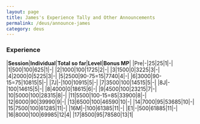 ```yaml
---
layout: page
title: James's Experience Tally and Other Announcements
permalink: /deus/announce-james
category: deus
---
```

### Experience

|__Session__|__Individual__|__Total so far__|__Level__|__Bonus MP__|
|Pre|-|25|25|1|-|
|1|500|100|625|1|-|
|2|1000|100|1725|2|-|
|3|1500|0|3225|3|-|
|4|2000|0|5225|3|-|
|5|2500|90-75=15|7740|4|-|
|6|3000|90-15=75|10815|5|-|
|7J|-|100|10915|5|-|
|7|3500|100|14515|5|-|
|8J|-|100|14615|5|-|
|8|4000|0|18615|6|-|
|9|4500|100|23215|7|-|
|10|5000|100|28315|8|-|
|11|5500|100-15=85|33900|8|-|
|12|6000|90|39990|9|-|
|13|6500|100|46590|10|-|
|14|7000|95|53685|10|-|
|15|7500|100|61285|11|-|
|16M|-|100|61385|11|-|
|E1|-|500|61885|11|-|
|16|8000|100|69985|12|4|
|17|8500|95|78580|13|1|
